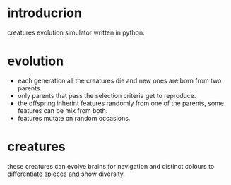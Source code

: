 # introducrion
  creatures evolution simulator written in python.

# evolution
<ul>
<li>each generation all the creatures die and new ones are born from two parents.</li>
<li>only parents that pass the selection criteria get to reproduce.</li>
<li>the offspring inherint features randomly from one of the parents, some features can be mix from both.</li>
<li>features mutate on random occasions.</li>
</ul>

# creatures
these creatures can evolve brains for navigation and distinct colours to differentiate spieces and show diversity.
